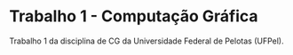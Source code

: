 # Trabalho 1 - Computação Gráfica

Trabalho 1 da disciplina de CG da Universidade Federal de Pelotas (UFPel).
